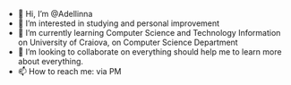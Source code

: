 - 👋 Hi, I’m @Adellinna
- 👀 I’m interested in studying and personal improvement
- 🌱 I’m currently learning Computer Science and Technology Information on University of Craiova, on Computer Science Department
- 💞️ I’m looking to collaborate on everything should help me to learn more about everything.
- 📫 How to reach me: via PM

<!---
Adellinna/Adellinna is a ✨ special ✨ repository because its `README.md` (this file) appears on your GitHub profile.
You can click the Preview link to take a look at your changes.
--->
